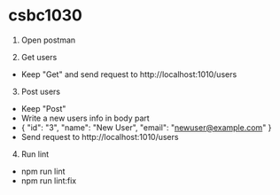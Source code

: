 # csbc1030

1. Open postman

2. Get users
- Keep "Get" and send request to http://localhost:1010/users

3. Post users
- Keep "Post" 
- Write a new users info in body part
- {
  "id": "3", 
  "name": "New User",
  "email": "newuser@example.com"
}
- Send request to http://localhost:1010/users

4. Run lint
- npm run lint
- npm run lint:fix